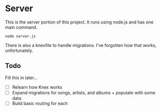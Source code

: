 # Server

This is the server portion of this project. It runs using node.js and has one main command.

```
node server.js
```

There is also a knexfile to handle migrations. I've forgotten how that works, unfortunately.

## Todo

Fill this in later...

- [ ] Relearn how Knex works
- [ ] Expand migrations for songs, artists, and albums + populate with some data
- [ ] Build basic routing for each
